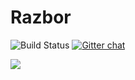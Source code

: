 # Razbor

![Build Status](https://github.com/suhr/razbor/workflows/Rust/badge.svg)
[![Gitter chat](https://badges.gitter.im/razbor-rs/community.png)](https://gitter.im/razbor-rs/community)

![](https://i.imgur.com/0oGNYGk.jpg)
